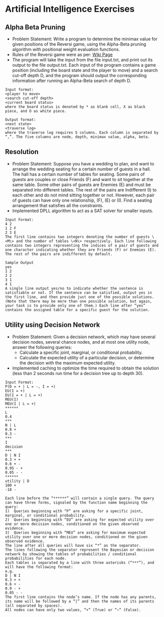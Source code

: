 # Artificial Intelligence Exercises
## Alpha Beta Pruning
* Problem Statement: Write a program to determine the minimax value for given positions of the Reversi game, using the Alpha-Beta pruning algorithm with positional weight evaluation functions.
* Rules of the Reversi game were as per: [Wiki Page](https://en.wikipedia.org/wiki/Reversi)
* The program will take the input from the file input.txt, and print out its output to the file output.txt. Each input of the program contains a game position (including the board state and the player to move) and a search cut-off depth D, and the program should output the corresponding information after running an Alpha-Beta search of depth D.

```
Input format:
<player to move>
<search cut-off depth>
<current board status>
where the board status is denoted by * as blank cell, X as black piece, and O as white piece.

Output format:
<next state>
<traverse log>
where the traverse log requires 5 columns. Each column is separated by “,”. The five columns are node, depth, minimax value, alpha, beta.
```
  
## Resolution
* Problem Statement: Suppose you have a wedding to plan, and want to arrange the wedding seating for a certain number of guests in a hall. The hall has a certain number of tables for seating. Some pairs of guests are couples or close Friends (F) and want to sit together at the same table. Some other pairs of guests are Enemies (E) and must be separated into different tables. The rest of the pairs are Indifferent (I) to each other and do not mind sitting together or not. However, each pair of guests can have only one relationship, (F), (E) or (I). Find a seating arrangement that satisfies all the constraints.
* Implemented DPLL algorithm to act as a SAT solver for smaller inputs.

```
Input Format:
4 2
1 2 F
2 3 E
The first line contains two integers denoting the number of guests \<M\> and the number of tables \<N\> respectively. Each line following contains two integers representing the indices of a pair of guests and one character indicating whether they are Friends (F) or Enemies (E).
The rest of the pairs are indifferent by default.

Sample Output
yes
1 2
2 2
3 1
4 1
A single line output yes/no to indicate whether the sentence is satisfiable or not. If the sentence can be satisfied, output yes in the first line, and then provide just one of the possible solutions. (Note that there may be more than one possible solution, but again, your task is to provide only one of them.) Each line after “yes” contains the assigned table for a specific guest for the solution.
```

## Utility using Decision Network
* Problem Statement: Given a decision network, which may have several decision nodes, several chance nodes, and at most one utility node, answer the following queries:
  * Calculate a specific joint, marginal, or conditional probability.
  * Calculate the expected utility of a particular decision, or determine the decision with the maximum expected utility.
* Implemented caching to optimize the time required to obtain the solution (less than 2 seconds run time for a decision tree up to depth 30).

```
Input Format:
P(D = + | L = -, I = +)
EU(I = +)
EU(I = + | L = +)
MEU(I)
MEU(I | L = +)
******
L
0.4
***
N | L
0.8 +
0.3 -
***
I
decision
***
D | N I
0.3 + +
0.6 + -
0.95 - +
0.05 - -
******
utility | D
100 +
-10 -

Each line before the “******” will contain a single query. The query can have three forms, signaled by the function name beginning the query:
1)	Queries beginning with “P” are asking for a specific joint, marginal, or conditional probability.
2)	Queries beginning with “EU” are asking for expected utility over one or more decision nodes, conditioned on the given observed evidence.
3)	Queries beginning with “MEU” are asking for maximum expected utility over one or more decision nodes, conditioned on the given observed evidence.
The line after all queries will have six “*” as the separator. 
The lines following the separator represent the Bayesian or decision network by showing the tables of probabilities / conditional probabilities for each node.
Each tables is separated by a line with three asterisks (“***”), and will have the following format:
e.g.
D | N I
0.3 + +
0.6 + -
0.9 - +
0.05 - -
The first line contains the node’s name. If the node has any parents, its name will be followed by a “|” and then the names of its parents (all separated by spaces).
All nodes can have only two values, “+” (True) or “−” (False).
```
